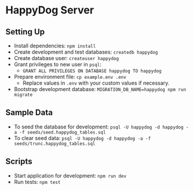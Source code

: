 # HappyDog Server

## Setting Up

- Install dependencies: `npm install`
- Create development and test databases: `createdb happydog`
- Create database user: `createuser happydog`
- Grant privileges to new user in `psql`:
  - `GRANT ALL PRIVILEGES ON DATABASE happydog TO happydog`
- Prepare environment file: `cp example.env .env`
  - Replace values in `.env` with your custom values if necessary.
- Bootstrap development database: `MIGRATION_DB_NAME=happydog npm run migrate`

## Sample Data

- To seed the database for development: `psql -U happydog -d happydog -a -f seeds/seed.happydog_tables.sql`
- To clear seed data: `psql -U happydog -d happydog -a -f seeds/trunc.happydog_tables.sql`

## Scripts

- Start application for development: `npm run dev`
- Run tests: `npm test`
